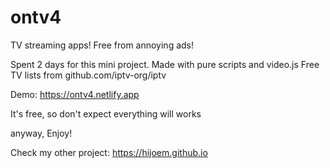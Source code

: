 # ontv4
TV streaming apps!
Free from annoying ads!


Spent 2 days for this mini project.
Made with pure scripts and video.js
Free TV lists from github.com/iptv-org/iptv

Demo: https://ontv4.netlify.app

It's free, so don't expect everything will works

anyway, Enjoy!


Check my other project: https://hijoem.github.io